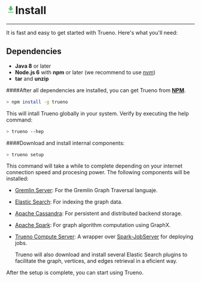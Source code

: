 # ![](../../assets/icons/download.png)Install

---

It is fast and easy to get started with Trueno. Here's what you'll need:

## Dependencies

* **Java 8** or later
* **Node.js 6** with **npm** or later (we recommend to use [nvm](https://github.com/creationix/nvm#install-script))
* **tar** and **unzip**

####After all dependencies are installed, you can get Trueno from [**NPM**](https://www.npmjs.com/).

  ```bash
  > npm install -g trueno
  ```
This will intall Trueno globally in your system. Verify by executing the help command:

  ```bash
  > trueno --hep
  ```

####Download and install internal components:

  ```bash
  > trueno setup
  ```

  This command will take a while to complete depending on your internet connection speed and procesing power. The following components will be installed:

  - [Gremlin Server](https://tinkerpop.apache.org/): For the Gremlin Graph Traversal languaje.
  - [Elastic Search](https://www.elastic.co/): For indexing the graph data.
  - [Apache Cassandra](http://cassandra.apache.org/): For persistent and distributed backend storage.
  - [Apache Spark](http://spark.apache.org/): For graph algorithm computation using GraphX.
  - [Trueno Compute Server](https://github.com/TruenoDB/trueno-compute-server): A wrapper over [Spark-JobServer](https://github.com/spark-jobserver/spark-jobserver) for deploying jobs.

    Trueno will also download and install several Elastic Search plugins to facilitate the graph, vertices, and edges retrieval in a eficient way.


After the setup is complete, you can start using Trueno.